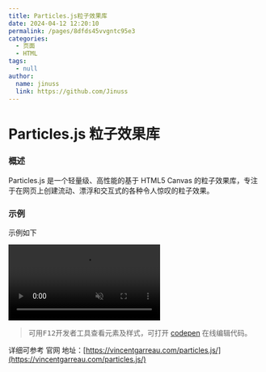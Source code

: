 ```yaml
---
title: Particles.js粒子效果库
date: 2024-04-12 12:20:10
permalink: /pages/8dfds45vvgntc95e3
categories:
  - 页面
  - HTML
tags:
  - null
author:
  name: jinuss
  link: https://github.com/Jinuss
---
```


# Particles.js 粒子效果库

### 概述

Particles.js 是一个轻量级、高性能的基于 HTML5 Canvas 的粒子效果库，专注于在网页上创建流动、漂浮和交互式的各种令人惊叹的粒子效果。

### 示例

示例如下

<video controls autoplay loop muted>
   <source src="../../Demo/webm/20240412173244.webm" type="video/webm">
</video>

> 可用<kbd>F12</kbd>开发者工具查看元素及样式，可打开 [codepen](https://codepen.io/jinuss/pen/abxKKZM) 在线编辑代码。

详细可参考 官网 地址：[https://vincentgarreau.com/particles.js/](https://vincentgarreau.com/particles.js/)

